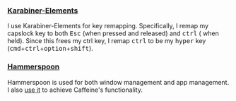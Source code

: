 ### [Karabiner-Elements](https://pqrs.org/osx/karabiner/)
I use Karabiner-Elements for key remapping. Specifically, I remap my capslock key to both <kbd>Esc</kbd> (when pressed and released) and <kbd>ctrl</kbd> ( when held). Since this frees my ctrl key, I remap <kbd>ctrl</kbd> to be my <kbd>hyper</kbd> key (<kbd>cmd</kbd>+<kbd>ctrl</kbd>+<kbd>option</kbd>+<kbd>shift</kbd>).

### [Hammerspoon](http://www.hammerspoon.org/)
Hammerspoon is used for both window management and app management. I also [use it](https://github.com/anandpiyer/dotfiles/blob/master/hammerspoon/init.lua#L15) to achieve Caffeine's functionality.
